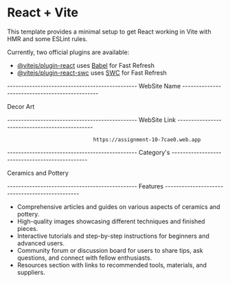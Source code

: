 # React + Vite

This template provides a minimal setup to get React working in Vite with HMR and some ESLint rules.

Currently, two official plugins are available:

- [@vitejs/plugin-react](https://github.com/vitejs/vite-plugin-react/blob/main/packages/plugin-react/README.md) uses [Babel](https://babeljs.io/) for Fast Refresh
- [@vitejs/plugin-react-swc](https://github.com/vitejs/vite-plugin-react-swc) uses [SWC](https://swc.rs/) for Fast Refresh


----------------------------------------------- WebSite Name -----------------------------------------------

Decor Art

----------------------------------------------- WebSite Link -----------------------------------------------

                                https://assignment-10-7cae0.web.app

----------------------------------------------- Category's -----------------------------------------------

Ceramics and Pottery

----------------------------------------------- Features -----------------------------------------------

- Comprehensive articles and guides on various aspects of ceramics and pottery.
- High-quality images showcasing different techniques and finished pieces.
- Interactive tutorials and step-by-step instructions for beginners and advanced users.
- Community forum or discussion board for users to share tips, ask questions, and connect with fellow enthusiasts.
- Resources section with links to recommended tools, materials, and suppliers.
